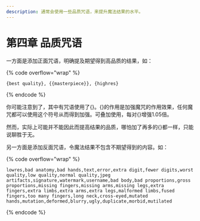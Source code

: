 ```yaml
---
description: 通常会使用一些品质咒语，来提升魔法结果的水平。
---
```


# 第四章 品质咒语

一方面是添加正面咒语，明确提及期望得到高品质的结果，如：

{% code overflow="wrap" %}
```
{best quality}, {{masterpiece}}, {highres}
```
{% endcode %}

你可能注意到了，其中有咒语使用了{}。{}的作用是加强魔咒的作用效果，任何魔咒都可以使用这个符号从而得到加强。可叠加使用，每对{}增强1.05倍。

然而，实际上可能并不能因此而提高结果的品质，哪怕加了再多的{}都一样，只能说聊胜于无。



另一方面是添加反面咒语，令魔法结果不包含不期望得到的内容。如：

{% code overflow="wrap" %}
```
lowres,bad anatomy,bad hands,text,error,extra digit,fewer digits,worst quality,low quality,normal quality,jpeg artifacts,signature,watermark,username,bad body,bad proportions,gross proportions,missing fingers,missing arms,missing legs,extra fingers,extra limbs,extra arms,extra legs,malformed limbs,fused fingers,too many fingers,long neck,cross-eyed,mutated hands,mutation,deformed,blurry,ugly,duplicate,morbid,mutilated 
```
{% endcode %}
